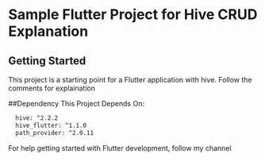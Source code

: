 # Sample Flutter Project for Hive CRUD Explanation



## Getting Started

This project is a starting point for a Flutter application with hive. Follow the comments for explaination

##Dependency
This Project Depends On:

```bash
  hive: ^2.2.2
  hive_flutter: ^1.1.0
  path_provider: ^2.0.11
```

For help getting started with Flutter development, follow my channel
